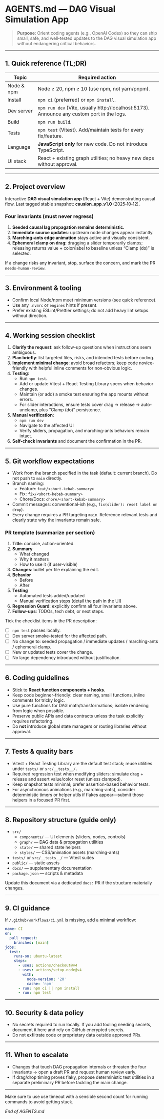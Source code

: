 # AGENTS.md — DAG Visual Simulation App

> **Purpose**: Orient coding agents (e.g., OpenAI Codex) so they can ship small, safe, and well-tested updates to the DAG visual simulation app without endangering critical behaviors.

---

## 1. Quick reference (TL;DR)
| Topic | Required action |
| --- | --- |
| Node & npm | Node ≥ 20, npm ≥ 10 (use npm, not yarn/pnpm). |
| Install | `npm ci` (preferred) or `npm install`. |
| Dev server | `npm run dev` (Vite, usually http://localhost:5173). Announce any custom port in the logs. |
| Build | `npm run build`. |
| Tests | `npm test` (Vitest). Add/maintain tests for every fix/feature. |
| Language | **JavaScript only** for new code. Do not introduce TypeScript. |
| UI stack | React + existing graph utilities; no heavy new deps without approval. |

---

## 2. Project overview
Interactive **DAG visual simulation app** (React + Vite) demonstrating causal flow. Last tagged stable snapshot: **causion_app_v1.0** (2025‑10‑12).

### Four invariants (must never regress)
1. **Seeded causal lag propagation remains deterministic.**
2. **Immediate source updates**: upstream node changes appear instantly.
3. **Marching‑ants edge animation** stays active and visually consistent.
4. **Ephemeral clamp on drag**: dragging a slider temporarily clamps; releasing returns value + color/label to baseline unless “Clamp (do)” is selected.

If a change risks any invariant, stop, surface the concern, and mark the PR `needs-human-review`.

---

## 3. Environment & tooling
- Confirm local Node/npm meet minimum versions (see quick reference).
- Use any `.nvmrc` or `engines` hints if present.
- Prefer existing ESLint/Prettier settings; do not add heavy lint setups without direction.

---

## 4. Working session checklist
1. **Clarify the request**: ask follow-up questions when instructions seem ambiguous.
2. **Plan briefly**: list targeted files, risks, and intended tests before coding.
3. **Implement minimal change**: avoid broad refactors; keep code novice-friendly with helpful inline comments for non-obvious logic.
4. **Testing**:
   - Run `npm test`.
   - Add or update Vitest + React Testing Library specs when behavior changes.
   - Maintain (or add) a smoke test ensuring the app mounts without errors.
   - For slider interactions, ensure tests cover drag → release → auto-unclamp, plus “Clamp (do)” persistence.
5. **Manual verification**:
   - `npm run dev`
   - Navigate to the affected UI
   - Verify sliders, propagation, and marching-ants behaviors remain intact.
6. **Self-check invariants** and document the confirmation in the PR.

---

## 5. Git workflow expectations
- Work from the branch specified in the task (default: current branch). Do not push to `main` directly.
- Branch naming:
  - Feature: `feat/<short-kebab-summary>`
  - Fix: `fix/<short-kebab-summary>`
  - Chore/Docs: `chore/<short-kebab-summary>`
- Commit messages: conventional-ish (e.g., `fix(slider): reset label on drop`).
- Every change requires a PR targeting `main`. Reference relevant tests and clearly state why the invariants remain safe.

### PR template (summarize per section)
1. **Title**: concise, action-oriented.
2. **Summary**
   - What changed
   - Why it matters
   - How to use it (if user-visible)
3. **Changes**: bullet per file explaining the edit.
4. **Behavior**
   - Before
   - After
5. **Testing**
   - Automated tests added/updated
   - Manual verification steps (detail the path in the UI)
6. **Regression Guard**: explicitly confirm all four invariants above.
7. **Follow-ups**: TODOs, tech debt, or next steps.

Tick the checklist items in the PR description:
- [ ] `npm test` passes locally.
- [ ] Dev server smoke-tested for the affected path.
- [ ] No change to: seeded propagation / immediate updates / marching-ants / ephemeral clamp.
- [ ] New or updated tests cover the change.
- [ ] No large dependency introduced without justification.

---

## 6. Coding guidelines
- Stick to **React function components + hooks**.
- Keep code beginner-friendly: clear naming, small functions, inline comments for tricky logic.
- Use pure functions for DAG math/transformations; isolate rendering from logic when possible.
- Preserve public APIs and data contracts unless the task explicitly requires refactoring.
- Do **not** introduce global state managers or routing libraries without approval.

---

## 7. Tests & quality bars
- Vitest + React Testing Library are the default test stack; reuse utilities under `tests/` or `src/__tests__/`.
- Required regression test when modifying sliders: simulate drag + release and assert value/color reset (unless clamped).
- Keep snapshot tests minimal; prefer assertion-based behavior tests.
- For asynchronous animations (e.g., marching-ants), consider deterministic timers or helper utils if flakes appear—submit those helpers in a focused PR first.

---

## 8. Repository structure (guide only)
- `src/`
  - `components/` — UI elements (sliders, nodes, controls)
  - `graph/` — DAG data & propagation utilities
  - `state/` — shared state helpers
  - `styles/` — CSS/animation assets (marching-ants)
- `tests/` or `src/__tests__/` — Vitest suites
- `public/` — static assets
- `docs/` — supplementary documentation
- `package.json` — scripts & metadata

Update this document via a dedicated `docs:` PR if the structure materially changes.

---

## 9. CI guidance
If `/.github/workflows/ci.yml` is missing, add a minimal workflow:
```yaml
name: CI
on:
  pull_request:
    branches: [main]
jobs:
  test:
    runs-on: ubuntu-latest
    steps:
      - uses: actions/checkout@v4
      - uses: actions/setup-node@v4
        with:
          node-version: '20'
          cache: 'npm'
      - run: npm ci || npm install
      - run: npm test
```

---

## 10. Security & data policy
- No secrets required to run locally. If you add tooling needing secrets, document it here and rely on GitHub encrypted secrets.
- Do not exfiltrate code or proprietary data outside approved PRs.

---

## 11. When to escalate
- Changes that touch DAG propagation internals or threaten the four invariants → open a draft PR and request human review early.
- If drag/drop timing proves flaky, propose deterministic test utilities in a separate preliminary PR before tackling the main change.

---

Make sure to use use timeout <seconds> <cmd> with a sensible second count for running commands to avoid getting stuck. 

*End of AGENTS.md*


